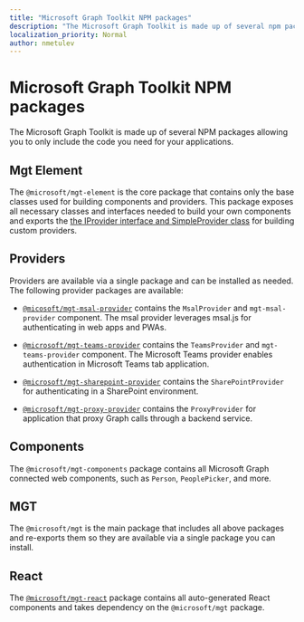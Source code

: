 ```yaml
---
title: "Microsoft Graph Toolkit NPM packages"
description: "The Microsoft Graph Toolkit is made up of several npm packages"
localization_priority: Normal
author: nmetulev
---
```


# Microsoft Graph Toolkit NPM packages

The Microsoft Graph Toolkit is made up of several NPM packages allowing you to only include the code you need for your applications.

## Mgt Element

The `@microsoft/mgt-element` is the core package that contains only the base classes used for building components and providers. This package exposes all  necessary classes and interfaces needed to build your own components and exports the [the IProvider interface and SimpleProvider class](../providers/custom) for building custom providers.

## Providers 

Providers are available via a single package and can be installed as needed. The following provider packages are available:

* [`@micosoft/mgt-msal-provider`](../providers/msal) contains the `MsalProvider` and `mgt-msal-provider` component. The msal provider leverages msal.js for authenticating in web apps and PWAs.

* [`@microsoft/mgt-teams-provider`](../providers/teams) contains the `TeamsProvider` and `mgt-teams-provider` component. The Microsoft Teams provider enables authentication in Microsoft Teams tab application.

* [`@microsoft/mgt-sharepoint-provider`](../providers/sharepoint) contains the `SharePointProvider` for authenticating in a SharePoint environment. 

* [`@microsoft/mgt-proxy-provider`](../providers/proxy) contains the `ProxyProvider` for application that proxy Graph calls through a backend service. 

## Components 

The `@microsoft/mgt-components` package contains all Microsoft Graph connected web components, such as `Person`, `PeoplePicker`, and more. 

## MGT 

The `@microsoft/mgt` is the main package that includes all above packages and re-exports them so they are available via a single package you can install. 

## React

The [`@microsoft/mgt-react`](./mgt-react) package contains all auto-generated React components and takes dependency on the `@microsoft/mgt` package.
